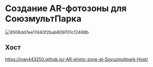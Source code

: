 # Создание AR-фотозоны для СоюзмультПарка
![6506dd7ee17d40f2bab809701c12468b](https://github.com/user-attachments/assets/21449d0a-0687-4573-a96f-8fe6e7b3dcee)

## Хост
https://ivan443250.github.io/-AR-photo-zone-at-Soyuzmultpark-Host/
